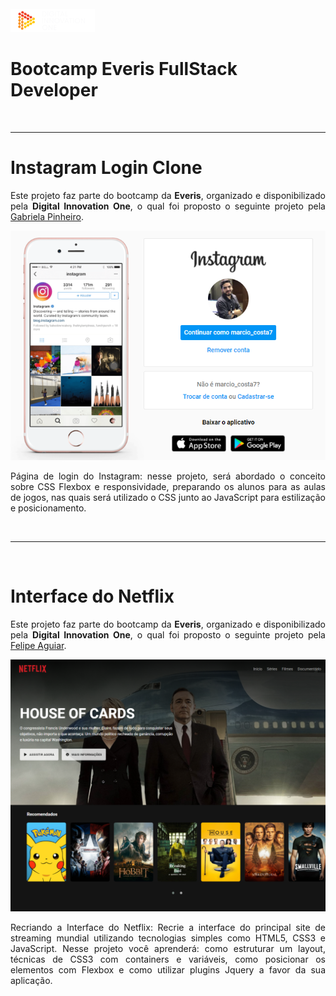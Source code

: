 </br>

<img src="https://github.com/mcosta21/bootcamp-dio-everis/blob/main/images/digital-innovation-one.png?raw=true" alt="Digital Innovation One"/>

<h1>Bootcamp Everis FullStack Developer</h1>
    
</br>
<hr>
<h1>Instagram Login Clone</h1>

<p align="justify">
    Este projeto faz parte do bootcamp da <strong>Everis</strong>, organizado e disponibilizado pela <strong>Digital Innovation One</strong>, o qual foi proposto o seguinte projeto pela <a href="https://github.com/SpruceGabriela">Gabriela Pinheiro</a>.
</p>

<p align="center">
<img src="https://github.com/mcosta21/bootcamp-dio-everis/blob/main/instagram-login-clone/assets/screen.png?raw=true" alt="Tela do Instagram" />
</p>

<p align="justify">Página de login do Instagram: nesse projeto, será abordado o conceito sobre CSS Flexbox e responsividade, preparando os alunos para as aulas de jogos, nas quais será utilizado o CSS junto ao JavaScript para estilização e posicionamento.</p>
</br>
<hr>
</br>
<h1>Interface do Netflix</h1>

<p align="justify">
    Este projeto faz parte do bootcamp da <strong>Everis</strong>, organizado e disponibilizado pela <strong>Digital Innovation One</strong>, o qual foi proposto o seguinte projeto pela <a href="https://www.linkedin.com/in/felipe-aguiar-047/">Felipe Aguiar</a>.
</p>

<p align="center">
<img src="https://github.com/mcosta21/bootcamp-dio-everis/blob/main/interface-netflix/assets/banner.png?raw=true" alt="Interface da Netflix" />
</p>

<p align="justify">Recriando a Interface do Netflix: Recrie a interface do principal site de streaming mundial utilizando tecnologias simples como HTML5, CSS3 e JavaScript. Nesse projeto você aprenderá: como estruturar um layout, técnicas de CSS3 com containers e variáveis, como posicionar os elementos com Flexbox e como utilizar plugins Jquery a favor da sua aplicação.</p>
